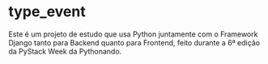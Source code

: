 # type_event
Este é um projeto de estudo que usa Python juntamente com o Framework Django tanto para Backend quanto para Frontend, feito durante a 6ª edição da PyStack Week da Pythonando.
